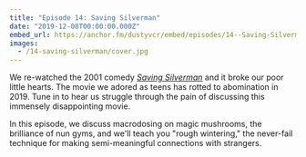 ```yaml
---
title: "Episode 14: Saving Silverman"
date: "2019-12-08T00:00:00.000Z"
embed_url: https://anchor.fm/dustyvcr/embed/episodes/14--Saving-Silverman-e9dmtc
images:
  - /14-saving-silverman/cover.jpg
---
```

We re-watched the 2001 comedy [*Saving Silverman*](https://www.imdb.com/title/tt0239948/) and it broke our poor little hearts. The movie we adored as teens has rotted to abomination in 2019. Tune in to hear us struggle through the pain of discussing this immensely disappointing movie.

In this episode, we discuss macrodosing on magic mushrooms, the brilliance of nun gyms, and we'll teach you "rough wintering," the never-fail technique for making semi-meaningful connections with strangers.